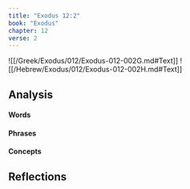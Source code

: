 ```yaml
---
title: "Exodus 12:2"
book: "Exodus"
chapter: 12
verse: 2
---
```

![[/Greek/Exodus/012/Exodus-012-002G.md#Text]]
![[/Hebrew/Exodus/012/Exodus-012-002H.md#Text]]

## Analysis

#### Words

#### Phrases

#### Concepts

## Reflections
